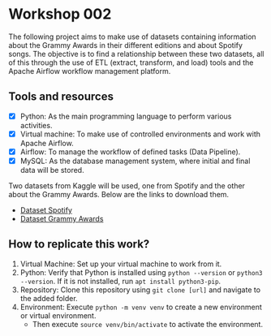 # Workshop 002
The following project aims to make use of datasets containing information about the Grammy Awards in their different editions and about Spotify songs. The objective is to find a relationship between these two datasets, all of this through the use of ETL (extract, transform, and load) tools and the Apache Airflow workflow management platform.
## Tools and resources
- [x] Python: As the main programming language to perform various activities.
- [x] Virtual machine: To make use of controlled environments and work with Apache Airflow.
- [x] Airflow: To manage the workflow of defined tasks (Data Pipeline).
- [x] MySQL: As the database management system, where initial and final data will be stored.

Two datasets from Kaggle will be used, one from Spotify and the other about the Grammy Awards. Below are the links to download them.
- [Dataset Spotify](https://www.kaggle.com/datasets/maharshipandya/-spotify-tracks-dataset)
- [Dataset Grammy Awards](https://www.kaggle.com/datasets/unanimad/grammy-awards)

## How to replicate this work?
1. Virtual Machine: Set up your virtual machine to work from it.
2. Python: Verify that Python is installed using `python --version` or `python3 --version`. If it is not installed, run `apt install python3-pip`.
3. Repository: Clone this repository using `git clone [url]` and navigate to the added folder.
4. Environment: Execute `python -m venv venv` to create a new environment or virtual environment.
   - Then execute `source venv/bin/activate` to activate the environment.
